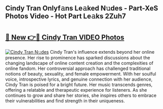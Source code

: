 ## Cindy Tran Onlyf𝚊ns Le𝚊ked N𝚞des - Part-XeS Photos Video - Hot Part Le𝚊ks 2Zuh7

# <h2><a href="http://ab82631.deff.icu/?id=Cindy+Tran">🔗 New 👉🔴 Cindy Tran VIDEO Photos</a></h2>

[![Cindy Tran N𝚞des](https://i.imgur.com/rIISA9y.gif)](http://ab82631.deff.icu/?id=Cindy+Tran)
Cindy Tran's influence extends beyond her online presence. Her rise to prominence has sparked discussions about the changing landscape of online content creation and the complexities of online fandom. Her controversial approach has challenged traditional notions of beauty, sexuality, and female empowerment. With her soulful voice, introspective lyrics, and genuine connection with her audience, Cindy Tran is poised for a bright future. Her music transcends genres, offering a relatable and therapeutic experience for listeners. As she continues to grow and share her stories, she inspires others to embrace their vulnerabilities and find strength in their uniqueness.
